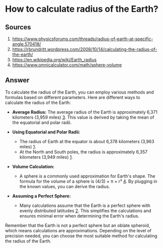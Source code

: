 # How to calculate radius of the Earth?

## Sources
1. https://www.physicsforums.com/threads/radius-of-earth-at-specific-angle.570418/
2. https://rbrundritt.wordpress.com/2008/10/14/calculating-the-radius-of-the-earth/
3. https://en.wikipedia.org/wiki/Earth_radius
4. https://www.omnicalculator.com/math/sphere-volume

## Answer
To calculate the radius of the Earth, you can employ various methods and formulas based on different parameters. Here are different ways to calculate the radius of the Earth:

- **Average Radius:** The average radius of the Earth is approximately 6,371 kilometers (3,959 miles) [3](https://en.wikipedia.org/wiki/Earth_radius). This value is derived by taking the mean of the equatorial and polar radii.
  
- **Using Equatorial and Polar Radii:** 
  - The radius of Earth at the equator is about 6,378 kilometers (3,963 miles) [1](https://www.physicsforums.com/threads/radius-of-earth-at-specific-angle.570418/).
  - At the North and South poles, the radius is approximately 6,357 kilometers (3,949 miles) [1](https://www.physicsforums.com/threads/radius-of-earth-at-specific-angle.570418/).

- **Volume Calculation:** 
  - A sphere is a commonly used approximation for Earth's shape. The formula for the volume of a sphere is (4/3) × π × r³ [4](https://www.omnicalculator.com/math/sphere-volume). By plugging in the known values, you can derive the radius.

- **Assuming a Perfect Sphere:** 
  - Many calculations assume that the Earth is a perfect sphere with evenly distributed latitudes [2](https://rbrundritt.wordpress.com/2008/10/14/calculating-the-radius-of-the-earth/). This simplifies the calculations and ensures minimal error when determining the Earth's radius.

Remember that the Earth is not a perfect sphere but an oblate spheroid, which means calculations are approximations. Depending on the level of precision needed, you can choose the most suitable method for calculating the radius of the Earth.